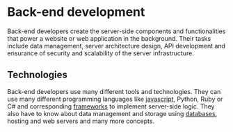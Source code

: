 # Back-end development

Back-end developers create the server-side components and functionalities that power a website or web application in the background. Their tasks include data management, server architecture design, API development and ensurance of security and scalability of the server infrastructure.

## Technologies

Back-end developers use many different tools and technologies. They can use many different programming languages like [javascript](javascript.md), Python, Ruby or C# and corresponding [frameworks](frameworks.md) to implement server-side logic. They also have to know about data management and storage using [databases](databases.md), hosting and web servers and many more concepts.